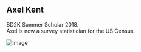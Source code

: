## Axel Kent  
BD2K Summer Scholar 2018.  
Axel is now a survey statistician for the US Census. 

![image](https://user-images.githubusercontent.com/10063921/132963108-fb652f5e-1ca1-4353-bbf3-7f41149183c3.png)
